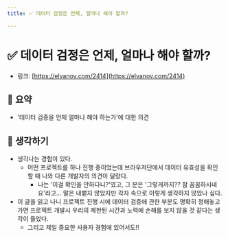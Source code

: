 ```yaml
---
title: ✅ 데이터 검정은 언제, 얼마나 해야 할까?

---
```

# ✅ 데이터 검정은 언제, 얼마나 해야 할까?

- 링크: [https://elvanov.com/2414](https://elvanov.com/2414)

## 📝 요약 
- '데이터 검증을 언제 얼마나 해야 하는가'에 대한 의견  

## 🤔 생각하기 
- 생각나는 경험이 있다.  
  - 어떤 프로젝트를 하나 진행 중이었는데 브라우저단에서 데이터 유효성을 확인할 때 나와 다른 개발자의 의견이 달랐다. 
    - 나는 '이걸 확인을 안하다니?'였고, 그 분은 '그렇게까지?? 참 꼼꼼하시네요'라고... 말은 내뱉지 않았지만 각자 속으로 이렇게 생각하지 않았나 싶다.  
- 이 글을 읽고 나니 프로젝트 진행 시에 데이터 검증에 관한 부분도 명확히 정해놓고 가면 프로젝트 개발시 우리의 제한된 시간과 노력에 손해를 보지 않을 것 같다는 생각이 들었다.  
  - 그리고 제일 중요한 사용자 경험에 있어서도!! 